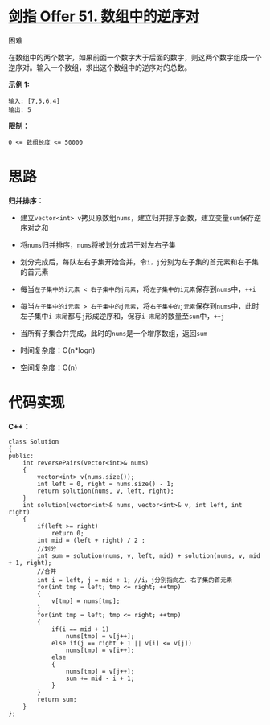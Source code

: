 # [剑指 Offer 51. 数组中的逆序对](https://leetcode.cn/problems/shu-zu-zhong-de-ni-xu-dui-lcof/)

困难



在数组中的两个数字，如果前面一个数字大于后面的数字，则这两个数字组成一个逆序对。输入一个数组，求出这个数组中的逆序对的总数。

 

**示例 1:**

```
输入: [7,5,6,4]
输出: 5
```

 

**限制：**

```
0 <= 数组长度 <= 50000
```



# 思路

**归并排序：**

- 建立`vector<int> v`拷贝原数组`nums`，建立归并排序函数，建立变量`sum`保存逆序对之和
- 将`nums`归并排序，`nums`将被划分成若干对左右子集
- 划分完成后，每队左右子集开始合并，令`i，j`分别为左子集的首元素和右子集的首元素

- 每当`左子集中的i元素 < 右子集中的j元素`，将`左子集中的i元素`保存到`nums`中，`++i`
- 每当`左子集中的i元素 > 右子集中的j元素`，将`右子集中的j元素`保存到`nums`中，此时左子集中`i-末尾`都与`j`形成逆序和，保存`i-末尾`的数量至`sum`中，`++j`
- 当所有子集合并完成，此时的`nums`是一个增序数组，返回`sum`

- 时间复杂度：O(n*logn)
- 空间复杂度：O(n)



# 代码实现

**C++：**

```
class Solution
{
public:
    int reversePairs(vector<int>& nums)
    {
        vector<int> v(nums.size());
        int left = 0, right = nums.size() - 1;
        return solution(nums, v, left, right);
    }
    int solution(vector<int>& nums, vector<int>& v, int left, int right)
    {
        if(left >= right)
            return 0;
        int mid = (left + right) / 2 ;
        //划分
        int sum = solution(nums, v, left, mid) + solution(nums, v, mid + 1, right);
        //合并
        int i = left, j = mid + 1; //i，j分别指向左、右子集的首元素
        for(int tmp = left; tmp <= right; ++tmp)
        {
            v[tmp] = nums[tmp];
        }
        for(int tmp = left; tmp <= right; ++tmp)
        {
            if(i == mid + 1)
                nums[tmp] = v[j++];
            else if(j == right + 1 || v[i] <= v[j])
                nums[tmp] = v[i++];
            else
            {
                nums[tmp] = v[j++];
                sum += mid - i + 1;
            }
        }
        return sum;
    }
};
```


